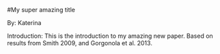 #My super amazing title

By: Katerina

Introduction: This is the introduction to my amazing new paper.
Based on results from Smith 2009, and Gorgonola et al. 2013. 

